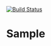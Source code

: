 [![Build Status](https://travis-ci.org/rogerioms/sample.svg?branch=master)](https://travis-ci.org/rogerioms/sample)

# Sample